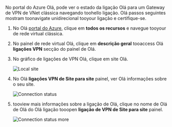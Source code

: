 No portal do Azure Olá, pode ver o estado da ligação Olá para um Gateway de VPN de VNet clássica navegando toohello ligação. Olá passos seguintes mostram toonavigate unidirecional tooyour ligação e certifique-se.

1. No Olá [portal do Azure](http://portal.azure.com), clique em **todos os recursos** e navegue tooyour de rede virtual clássica.
2. No painel de rede virtual Olá, clique em **descrição geral** tooaccess Olá **ligações VPN** secção do painel de Olá.
3. No gráfico de ligações de VPN Olá, clique em site Olá.

    ![Local site](./media/vpn-gateway-verify-connection-azureportal-classic/localsitename.png "local site")
4. No Olá **ligações VPN de Site para site** painel, ver Olá informações sobre o seu site.

    ![Connection status](./media/vpn-gateway-verify-connection-azureportal-classic/siteconnectstatus.png "Connection status")
5. tooview mais informações sobre a ligação de Olá, clique no nome de Olá de Olá do Olá ligação tooopen **ligação de VPN de Site para site** painel.

    ![Connection status more](./media/vpn-gateway-verify-connection-azureportal-classic/connections4.png "Connection status more info")